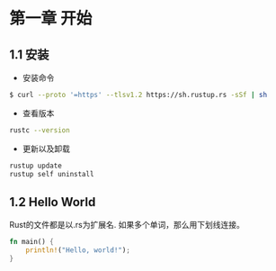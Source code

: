 # 第一章 开始

## 1.1 安装

* 安装命令

```bash
$ curl --proto '=https' --tlsv1.2 https://sh.rustup.rs -sSf | sh
```

* 查看版本

```bash
rustc --version
```

* 更新以及卸载

```bash
rustup update
rustup self uninstall
```

## 1.2 Hello World

Rust的文件都是以.rs为扩展名. 如果多个单词，那么用下划线连接。

```rust
fn main() {
    println!("Hello, world!");
}
```